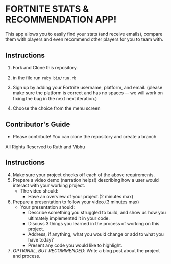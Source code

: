 # FORTNITE STATS & RECOMMENDATION APP! #


This app allows you to easily find your stats (and receive emails), compare them with players and even recommend other players for you to team with. 

## Instructions 

1. Fork and Clone this repository. 

2. in the file run `ruby bin/run.rb`

3. Sign up by adding your Fortnite username, platform, and email. (please make sure the platform is correct and has no spaces -- we will work on fixing the bug in the next next iteration.)

4. Choose the choice from the menu screen 


## Contributor's Guide
- Please contribute! You can clone the repository and create a branch 


All Rights Reserved to Ruth and Vibhu



## Instructions

4. Make sure your project checks off each of the above requirements.
5. Prepare a video demo (narration helps!) describing how a user would interact with your working project.
    * The video should:
      - Have an overview of your project.(2 minutes max)
6. Prepare a presentation to follow your video.(3 minutes max)
    * Your presentation should:
      - Describe something you struggled to build, and show us how you ultimately implemented it in your code.
      - Discuss 3 things you learned in the process of working on this project.
      - Address, if anything, what you would change or add to what you have today?
      - Present any code you would like to highlight.   
7. *OPTIONAL, BUT RECOMMENDED*: Write a blog post about the project and process.
